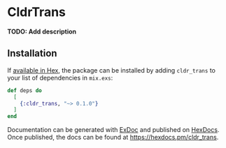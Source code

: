# CldrTrans

**TODO: Add description**

## Installation

If [available in Hex](https://hex.pm/docs/publish), the package can be installed
by adding `cldr_trans` to your list of dependencies in `mix.exs`:

```elixir
def deps do
  [
    {:cldr_trans, "~> 0.1.0"}
  ]
end
```

Documentation can be generated with [ExDoc](https://github.com/elixir-lang/ex_doc)
and published on [HexDocs](https://hexdocs.pm). Once published, the docs can
be found at <https://hexdocs.pm/cldr_trans>.

